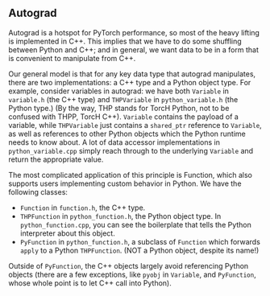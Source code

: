 ## Autograd

Autograd is a hotspot for PyTorch performance, so most of the heavy lifting is
implemented in C++.  This implies that we have to do some shuffling between
Python and C++; and in general, we want data to be in a form that is convenient
to manipulate from C++.

Our general model is that for any key data type that autograd manipulates,
there are two implementations: a C++ type and a Python object type.  For
example, consider variables in autograd: we have both `Variable` in `variable.h`
(the C++ type) and `THPVariable` in `python_variable.h` (the Python type.)
(By the way, THP stands for TorcH Python, not to be confused with THPP, TorcH
C++).  `Variable` contains the payload of a variable, while `THPVariable` just
contains a `shared_ptr` reference to `Variable`, as well as references to other
Python objects which the Python runtime needs to know about.  A lot of
data accessor implementations in `python_variable.cpp` simply reach through
to the underlying `Variable` and return the appropriate value.

The most complicated application of this principle is Function, which also
supports users implementing custom behavior in Python.  We have the following
classes:

* `Function` in `function.h`, the C++ type.
* `THPFunction` in `python_function.h`, the Python object type.  In
  `python_function.cpp`, you can see the boilerplate that tells the Python
  interpreter about this object.
* `PyFunction` in `python_function.h`, a subclass of `Function` which forwards
  `apply` to a Python `THPFunction`. (NOT a Python object, despite its name!)

Outside of `PyFunction`, the C++ objects largely avoid referencing Python
objects (there are a few exceptions, like `pyobj` in `Variable`, and
`PyFunction`, whose whole point is to let C++ call into Python).
